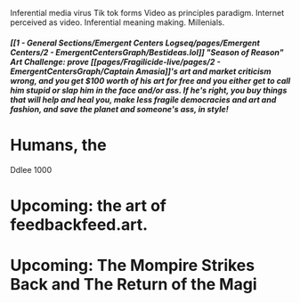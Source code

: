 Inferential media virus
Tik tok forms
Video as principles paradigm. Internet perceived as video. Inferential meaning making.
Millenials.

##### [[1 - General Sections/Emergent Centers Logseq/pages/Emergent Centers/2 - EmergentCentersGraph/Bestideas.lol]] "Season of Reason" Art Challenge: prove [[pages/Fragilicide-live/pages/2 - EmergentCentersGraph/Captain Amasia]]'s art and market criticism wrong, and you get $100 worth of his art for free and you either get to call him stupid or slap him in the face and/or ass. If he's right, you buy things that will help and heal you, make less fragile democracies and art and fashion, and save the planet and someone's ass, in style!
# Humans, the 

Ddlee 1000
# Upcoming: the art of feedbackfeed.art.
# Upcoming: The Mompire Strikes Back and The Return of the Magi